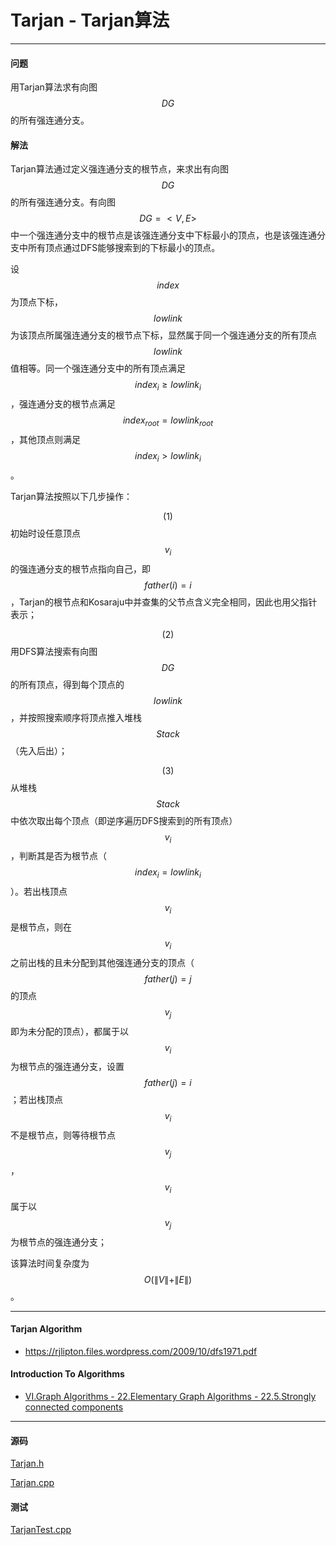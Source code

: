 <script type="text/javascript" src="https://cdnjs.cloudflare.com/ajax/libs/mathjax/2.7.1/MathJax.js?config=TeX-AMS-MML_HTMLorMML"></script>

# Tarjan - Tarjan算法

--------

#### 问题

用Tarjan算法求有向图$$ DG $$的所有强连通分支。

#### 解法

Tarjan算法通过定义强连通分支的根节点，来求出有向图$$ DG $$的所有强连通分支。有向图$$ DG = <V,E> $$中一个强连通分支中的根节点是该强连通分支中下标最小的顶点，也是该强连通分支中所有顶点通过DFS能够搜索到的下标最小的顶点。

设$$ index $$为顶点下标，$$ lowlink $$为该顶点所属强连通分支的根节点下标，显然属于同一个强连通分支的所有顶点$$ lowlink $$值相等。同一个强连通分支中的所有顶点满足$$ index_i \geq lowlink_i $$，强连通分支的根节点满足$$ index_{root} = lowlink_{root} $$，其他顶点则满足$$ index_i \gt lowlink_i $$。

Tarjan算法按照以下几步操作：

$$ (1) $$ 初始时设任意顶点$$ v_i $$的强连通分支的根节点指向自己，即$$ father(i) = i $$，Tarjan的根节点和Kosaraju中并查集的父节点含义完全相同，因此也用父指针表示；

$$ (2) $$ 用DFS算法搜索有向图$$ DG $$的所有顶点，得到每个顶点的$$ lowlink $$，并按照搜索顺序将顶点推入堆栈$$ Stack $$（先入后出）；

$$ (3) $$ 从堆栈$$ Stack $$中依次取出每个顶点（即逆序遍历DFS搜索到的所有顶点）$$ v_i $$，判断其是否为根节点（$$ index_i = lowlink_i $$）。若出栈顶点$$ v_i $$是根节点，则在$$ v_i $$之前出栈的且未分配到其他强连通分支的顶点（$$ father(j) = j $$的顶点$$ v_j $$即为未分配的顶点），都属于以$$ v_i $$为根节点的强连通分支，设置$$ father(j) = i $$；若出栈顶点$$ v_i $$不是根节点，则等待根节点$$ v_j $$，$$ v_i $$属于以$$ v_j $$为根节点的强连通分支；

该算法时间复杂度为$$ O(\| V \| + \| E \|) $$。

--------

#### Tarjan Algorithm

* https://rjlipton.files.wordpress.com/2009/10/dfs1971.pdf

#### Introduction To Algorithms

* [VI.Graph Algorithms - 22.Elementary Graph Algorithms - 22.5.Strongly connected components](https://mcdtu.files.wordpress.com/2017/03/introduction-to-algorithms-3rd-edition-sep-2010.pdf)

--------

#### 源码

[Tarjan.h](https://github.com/linrongbin16/Way-to-Algorithm/blob/master/src/GraphTheory/Connectivity/Tarjan.h)

[Tarjan.cpp](https://github.com/linrongbin16/Way-to-Algorithm/blob/master/src/GraphTheory/Connectivity/Tarjan.cpp)

#### 测试

[TarjanTest.cpp](https://github.com/linrongbin16/Way-to-Algorithm/blob/master/src/GraphTheory/Connectivity/TarjanTest.cpp)
